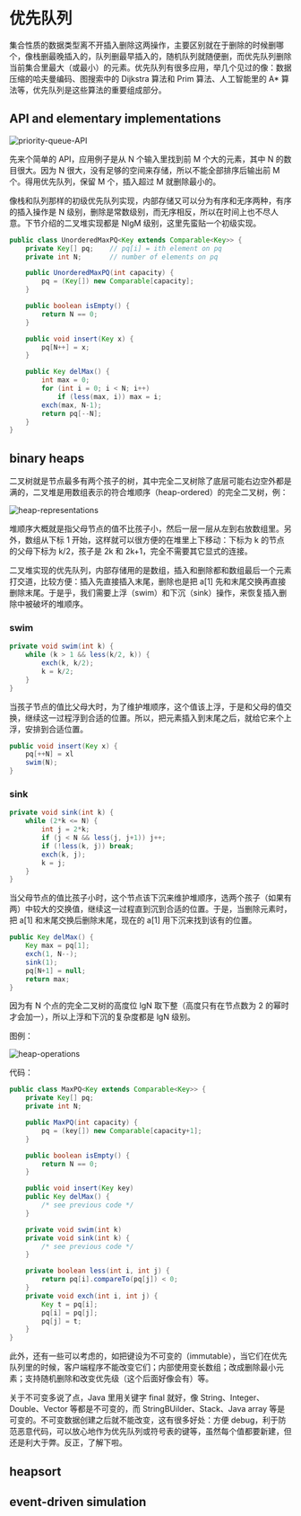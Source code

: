 # 优先队列

集合性质的数据类型离不开插入删除这两操作，主要区别就在于删除的时候删哪个，像栈删最晚插入的，队列删最早插入的，随机队列就随便删，而优先队列删除当前集合里最大（或最小）的元素。优先队列有很多应用，举几个见过的像：数据压缩的哈夫曼编码、图搜索中的 Dijkstra 算法和 Prim 算法、人工智能里的 A* 算法等，优先队列是这些算法的重要组成部分。

## API and elementary implementations

![priority-queue-API](https://img2018.cnblogs.com/blog/886021/201901/886021-20190103174052707-2131246550.png)

先来个简单的 API，应用例子是从 N 个输入里找到前 M 个大的元素，其中 N 的数目很大。因为 N 很大，没有足够的空间来存储，所以不能全部排序后输出前 M 个。得用优先队列，保留 M 个，插入超过 M 就删除最小的。

像栈和队列那样的初级优先队列实现，内部存储又可以分为有序和无序两种，有序的插入操作是 N 级别，删除是常数级别，而无序相反，所以在时间上也不尽人意。下节介绍的二叉堆实现都是 NlgM 级别，这里先蛮贴一个初级实现。

```java
public class UnorderedMaxPQ<Key extends Comparable<Key>> {
    private Key[] pq;    // pq[i] = ith element on pq
    private int N;       // number of elements on pq

    public UnorderedMaxPQ(int capacity) {
        pq = (Key[]) new Comparable[capacity];
    }

    public boolean isEmpty() {
        return N == 0;
    }

    public void insert(Key x) {
        pq[N++] = x;
    }

    public Key delMax() {
        int max = 0;
        for (int i = 0; i < N; i++)
            if (less(max, i)) max = i;
        exch(max, N-1);
        return pq[--N];
    }
}
```

## binary heaps

二叉树就是节点最多有两个孩子的树，其中完全二叉树除了底层可能右边空外都是满的，二叉堆是用数组表示的符合堆顺序（heap-ordered）的完全二叉树，例：

![heap-representations](https://img2018.cnblogs.com/blog/886021/201901/886021-20190103174028571-2139035422.png)

堆顺序大概就是指父母节点的值不比孩子小，然后一层一层从左到右放数组里。另外，数组从下标 1 开始，这样就可以很方便的在堆里上下移动：下标为 k 的节点的父母下标为 k/2，孩子是 2k 和 2k+1，完全不需要其它显式的连接。

二叉堆实现的优先队列，内部存储用的是数组，插入和删除都和数组最后一个元素打交道，比较方便：插入先直接插入末尾，删除也是把 a[1] 先和末尾交换再直接删除末尾。于是乎，我们需要上浮（swim）和下沉（sink）操作，来恢复插入删除中被破坏的堆顺序。

### swim

```java
private void swim(int k) {
    while (k > 1 && less(k/2, k)) {
        exch(k, k/2);
        k = k/2;
    }
}
```

当孩子节点的值比父母大时，为了维护堆顺序，这个值该上浮，于是和父母的值交换，继续这一过程浮到合适的位置。所以，把元素插入到末尾之后，就给它来个上浮，安排到合适位置。

```java
public void insert(Key x) {
    pq[++N] = xl
    swim(N);
}
```

### sink

```java
private void sink(int k) {
    while (2*k <= N) {
        int j = 2*k;
        if (j < N && less(j, j+1)) j++;
        if (!less(k, j)) break;
        exch(k, j);
        k = j;
    }
}
```

当父母节点的值比孩子小时，这个节点该下沉来维护堆顺序，选两个孩子（如果有两）中较大的交换值，继续这一过程直到沉到合适的位置。于是，当删除元素时，把 a[1] 和末尾交换后删除末尾，现在的 a[1] 用下沉来找到该有的位置。

```java
public Key delMax() {
    Key max = pq[1];
    exch(1, N--);
    sink(1);
    pq[N+1] = null;
    return max;
}
```

因为有 N 个点的完全二叉树的高度位 lgN 取下整（高度只有在节点数为 2 的幂时才会加一），所以上浮和下沉的复杂度都是 lgN 级别。

图例：

![heap-operations](https://img2018.cnblogs.com/blog/886021/201901/886021-20190103174122174-555358349.png)

代码：

```java
public class MaxPQ<Key extends Comparable<Key>> {
    private Key[] pq;
    private int N;

    public MaxPQ(int capacity) {
        pq = (key[]) new Comparable[capacity+1];
    }

    public boolean isEmpty() {
        return N == 0;
    }

    public void insert(Key key)
    public Key delMax() {
        /* see previous code */
    }

    private void swim(int k)
    private void sink(int k) {
        /* see previous code */
    }

    private boolean less(int i, int j) {
        return pq[i].compareTo(pq[j]) < 0;
    }
    private void exch(int i, int j) {
        Key t = pq[i];
        pq[i] = pq[j];
        pq[j] = t;
    }
}
```

此外，还有一些可以考虑的，如把键设为不可变的（immutable），当它们在优先队列里的时候，客户端程序不能改变它们；内部使用变长数组；改成删除最小元素；支持随机删除和改变优先级（这个后面好像会有）等。

关于不可变多说了点，Java 里用关键字 final 就好，像 String、Integer、Double、Vector 等都是不可变的，而 StringBUilder、Stack、Java array 等是可变的。不可变数据创建之后就不能改变，这有很多好处：方便 debug，利于防范恶意代码，可以放心地作为优先队列或符号表的键等，虽然每个值都要新建，但还是利大于弊。反正，了解下啦。

## heapsort

## event-driven simulation